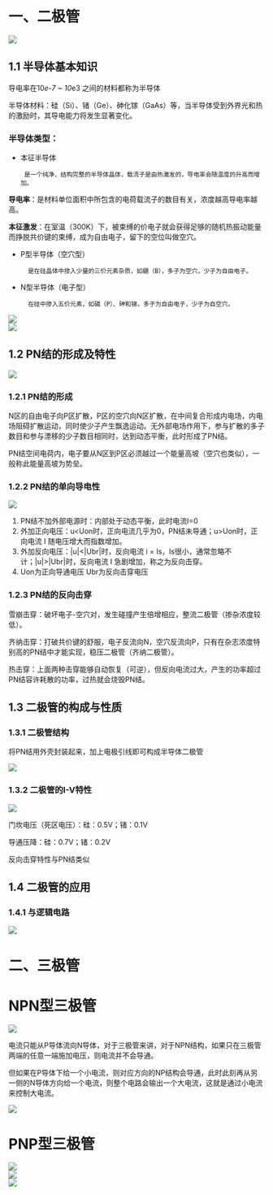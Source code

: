 # 一、二极管

<div><img src="https://cdn.jsdelivr.net/gh/lcekold/blogimage@main/Network/Snipaste_2024-11-08_10-23-20.png"></div>

## 1.1 半导体基本知识

导电率在10*e-7 ~ 10*e3 之间的材料都称为半导体 

半导体材料：硅（Si）、锗（Ge）、砷化镓（GaAs）等，当半导体受到外界光和热的激励时，其导电能力将发生显著变化。

### 半导体类型：

* 本征半导体

       是一个纯净、结构完整的半导体晶体，载流子是由热激发的，导电率会随温度的升高而增加。

<b>导电率</b>：是材料单位面积中所包含的电荷载流子的数目有关，浓度越高导电率越高。

<b>本征激发</b>：在室温（300K）下，被束缚的价电子就会获得足够的随机热振动能量而挣脱共价键的束缚，成为自由电子，留下的空位叫做空穴。

* P型半导体（空穴型）

        是在硅晶体中掺入少量的三价元素杂质，如硼（B），多子为空穴，少子为自由电子。

* N型半导体（电子型）

        在硅中掺入五价元素，如磷（P）、砷和锑，多子为自由电子，少子为自空穴。

<div><img src="https://cdn.jsdelivr.net/gh/lcekold/blogimage@main/Network/86cca4ef9204a95908bf44dd16269633.png"></div>


<div><img src="https://cdn.jsdelivr.net/gh/lcekold/blogimage@main/Network/ac179428c2e16101a891ce7449aa77d9.png"></div>

## 1.2 PN结的形成及特性


<div><img src="https://cdn.jsdelivr.net/gh/lcekold/blogimage@main/Network/e1451cd8b9e454b675021ceedd251501.png"></div>

### 1.2.1 PN结的形成

N区的自由电子向P区扩散，P区的空穴向N区扩散，在中间复合形成内电场，内电场阻碍扩散运动，同时使少子产生飘逸运动。无外部电场作用下，参与扩散的多子数目和参与漂移的少子数目相同时，达到动态平衡，此时形成了PN结。

PN结空间电荷内，电子要从N区到P区必须越过一个能量高坡（空穴也类似），一般称此能量高坡为势垒。

### 1.2.2 PN结的单向导电性

<div><img src="https://cdn.jsdelivr.net/gh/lcekold/blogimage@main/Network/eda056cf1ceb9d172278b588c611d487.png"></div>

1. PN结不加外部电源时：内部处于动态平衡，此时电流I=0
2. 外加正向电压：u<Uon时，正向电流几乎为0，PN结未导通；u>Uon时，正向电流 I 随电压增大而指数增加。
3. 外加反向电压：|u|<|Ubr|时，反向电流 i = Is，Is很小，通常忽略不计；|u|>|Ubr|时，反向电流 I 急剧增加，称之为反向击穿。
4. Uon为正向导通电压    Ubr为反向击穿电压 

### 1.2.3 PN结的反向击穿

雪崩击穿：破坏电子-空穴对，发生碰撞产生倍增相应，整流二极管（掺杂浓度较低）。

齐纳击穿：打破共价键的舒服，电子反流向N，空穴反流向P，只有在杂志浓度特别高的PN结中才能实现，稳压二极管（齐纳二极管）。

热击穿：上面两种击穿能够自动恢复（可逆），但反向电流过大，产生的功率超过PN结容许耗散的功率，过热就会烧毁PN结。

## 1.3 二极管的构成与性质

### 1.3.1 二极管结构

将PN结用外壳封装起来，加上电极引线即可构成半导体二极管

<div><img src="https://cdn.jsdelivr.net/gh/lcekold/blogimage@main/Network/98bacad1c19144cab0f48314aa34f0d3.png"></div>

### 1.3.2 二极管的I-V特性

<div><img src="https://cdn.jsdelivr.net/gh/lcekold/blogimage@main/Network/Snipaste_2024-11-08_10-31-04.png"></div>

门坎电压（死区电压）：硅：0.5V；锗：0.1V

导通压降：硅：0.7V；锗：0.2V

反向击穿特性与PN结类似

## 1.4 二极管的应用

### 1.4.1 与逻辑电路

<div><img src="https://cdn.jsdelivr.net/gh/lcekold/blogimage@main/Network/Snipaste_2024-11-08_10-51-12.png"></div>



# 二、三极管

# NPN型三极管

<div><img src="https://cdn.jsdelivr.net/gh/lcekold/blogimage@main/Network/Snipaste_2024-11-07_20-55-10.png"></div>

电流只能从P导体流向N导体，对于三极管来讲，对于NPN结构，如果只在三极管两端的任意一端施加电压，则电流并不会导通。

但如果在P导体下给一个小电流，则对应方向的NP结构会导通，此时此刻再从另一侧的N导体方向给一个电流，则整个电路会输出一个大电流，这就是通过小电流来控制大电流。

<div><img src="https://cdn.jsdelivr.net/gh/lcekold/blogimage@main/Network/Snipaste_2024-11-07_22-32-56.png"></div>

# PNP型三极管

<div><img src="https://cdn.jsdelivr.net/gh/lcekold/blogimage@main/Network/Snipaste_2024-11-07_22-34-02.png"></div>

<div><img src="https://cdn.jsdelivr.net/gh/lcekold/blogimage@main/Network/Snipaste_2024-11-07_22-35-38.png"></div>

<div><img src="https://cdn.jsdelivr.net/gh/lcekold/blogimage@main/Network/Snipaste_2024-11-07_22-36-33.png"></div>

